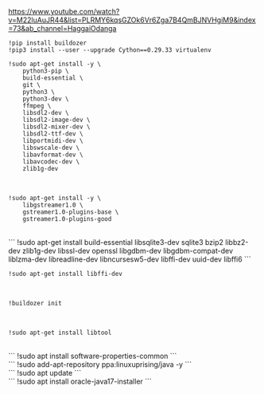https://www.youtube.com/watch?v=M22luAuJR44&list=PLRMY6kqsGZOk6Vr6Zga7B4QmBJNVHgiM9&index=73&ab_channel=HaggaiOdanga

```!pip install buildozer ```
<br>
```!pip3 install --user --upgrade Cython==0.29.33 virtualenv```
<br>
```
!sudo apt-get install -y \
    python3-pip \
    build-essential \
    git \
    python3 \
    python3-dev \
    ffmpeg \
    libsdl2-dev \
    libsdl2-image-dev \
    libsdl2-mixer-dev \
    libsdl2-ttf-dev \
    libportmidi-dev \
    libswscale-dev \
    libavformat-dev \
    libavcodec-dev \
    zlib1g-dev
```

<br>

```
!sudo apt-get install -y \
    libgstreamer1.0 \
    gstreamer1.0-plugins-base \
    gstreamer1.0-plugins-good
```

<br>
```
!sudo apt-get install build-essential libsqlite3-dev sqlite3 bzip2 libbz2-dev zlib1g-dev libssl-dev openssl libgdbm-dev libgdbm-compat-dev liblzma-dev libreadline-dev libncursesw5-dev libffi-dev uuid-dev libffi6
```

<br>

```
!sudo apt-get install libffi-dev
```

<br>

```
!buildozer init
```

<br>

```
!sudo apt-get install libtool
```

<br>
```
!sudo apt install software-properties-common
```

<br>
```
!sudo add-apt-repository ppa:linuxuprising/java -y
```

<br>
```
!sudo apt update
```

<br>
```
!sudo apt install oracle-java17-installer
```

